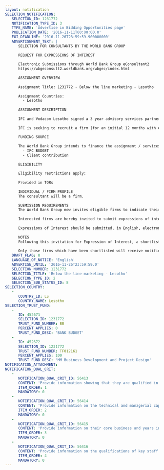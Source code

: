 ```yaml
---
layout: notification
SELECTION_NOTIFICATION: 
   SELECTION_ID: 1231772
   NOTIFICATION_TYPE_ID: 3
   TYPE_NAME: 'Advertise in Bidding Opportunities page'
   PUBLICATION_DATE: '2016-11-11T00:00:00.0'
   EOI_DEADLINE: '2016-11-26T23:59:59.900000000'
   ADVERTISEMENT_TEXT: |
      SELECTION FOR CONSULTANTS BY THE WORLD BANK GROUP
      
      REQUEST FOR EXPRESSIONS OF INTEREST
      
      Electronic Submissions through World Bank Group eConsultant2
      https://wbgeconsult2.worldbank.org/wbgec/index.html
      
      ASSIGNMENT OVERVIEW
      
      Assignment Title: 1231772 - Below the line marketing - Lesotho
      
      Assignment Countries:
        - Lesotho
      
      ASSIGNMENT DESCRIPTION
      
      IFC and Vodacom Lesotho signed a 3 year advisory services partnership that would see IFC provide technical assistance to MPESA mobile money service. The outcome of this support is expected to improve access to financial service for the unbanked/under-banked population in Lesotho. Below the line marketing activities will be used to directly reach out to clients in communities and markets, at events and functions, with four key purposes: 1) to increase activation and usage, 2) increase awareness of the service, 3) improve MPESA the distribution and 4) improve income for agents.  
      
      IFC is seeking to recruit a firm (for an initial 12 months with opportunity for extension based on performance) to provide below the line marketing services to Vodacom Lesotho for their M-PESA mobile money service - countrywide.
      
      FUNDING SOURCE
      
      The World Bank Group intends to finance the assignment / services described below under the following:
        - IFC BUDGET
        - Client contribution
      
      ELIGIBILITY
      
      Eligibility restrictions apply:
      
      Provided in TORs
      
      INDIVIDUAL / FIRM PROFILE
      The consultant will be a firm. 
      
      SUBMISSION REQUIREMENTS
      The World Bank Group now invites eligible firms to indicate their interest in providing the services.  Interested firms must provide information indicating that they are qualified to perform the services (brochures, description of similar assignments, experience in similar conditions, availability of appropriate skills among staff, etc. for firms; CV and cover letter for individuals).  Please note that the total size of all attachments should be less than 5MB.  Consultants may associate to enhance their qualifications.
      
      Interested firms are hereby invited to submit expressions of interest.
      
      Expressions of Interest should be submitted, in English, electronically through World Bank Group eConsultant2 (https://wbgeconsult2.worldbank.org/wbgec/index.html)
      
      NOTES
      Following this invitation for Expression of Interest, a shortlist of qualified firms will be formally invited to submit proposals. Shortlisting and selection will be subject to the availability of funding.
      
      Only those firms which have been shortlisted will receive notification. No debrief will be provided to firms which have not been shortlisted.
   DRAFT_FLAG: 0
   LANGUAGE_OF_NOTICE: 'English'
   ADVERTISE_UNTIL: '2016-11-26T23:59:59.0'
   SELECTION_NUMBER: 1231772
   SELECTION_TITLE: 'Below the line marketing - Lesotho'
   SELECTION_TYPE_ID: 2
   SELECTION_SUB_STATUS_ID: 8
SELECTION_COUNTRY: 
   - 
      COUNTRY_ID: LS
      COUNTRY_NAME: Lesotho
SELECTION_TRUST_FUND: 
   - 
      ID: 452671
      SELECTION_ID: 1231772
      TRUST_FUND_NUMBER: BB
      PERCENT_APPLIES: 0
      TRUST_FUND_DESC: 'BANK BUDGET'
   - 
      ID: 452672
      SELECTION_ID: 1231772
      TRUST_FUND_NUMBER: TF012161
      PERCENT_APPLIES: 100
      TRUST_FUND_DESC: 'MM Business Development and Project Design'
NOTIFICATION_ATTACHMENT: 
NOTIFICATION_QUAL_CRIT: 
   - 
      NOTIFICATION_QUAL_CRIT_ID: 56413
      CONTENT: 'Provide information showing that they are qualified in the field of the assignment.'
      ITEM_ORDER: 1
      MANDATORY: 0
   - 
      NOTIFICATION_QUAL_CRIT_ID: 56414
      CONTENT: 'Provide information on the technical and managerial capabilities of the firm.'
      ITEM_ORDER: 2
      MANDATORY: 0
   - 
      NOTIFICATION_QUAL_CRIT_ID: 56415
      CONTENT: 'Provide information on their core business and years in business.'
      ITEM_ORDER: 3
      MANDATORY: 0
   - 
      NOTIFICATION_QUAL_CRIT_ID: 56416
      CONTENT: 'Provide information on the qualifications of key staff.'
      ITEM_ORDER: 4
      MANDATORY: 0
---
```


